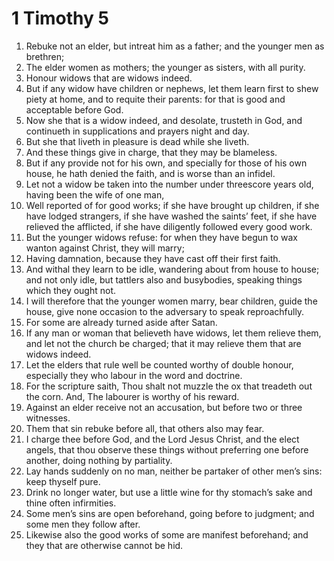 ﻿# 1 Timothy 5
1. Rebuke not an elder, but intreat him as a father; and the younger men as brethren; 
2. The elder women as mothers; the younger as sisters, with all purity. 
3. Honour widows that are widows indeed. 
4. But if any widow have children or nephews, let them learn first to shew piety at home, and to requite their parents: for that is good and acceptable before God. 
5. Now she that is a widow indeed, and desolate, trusteth in God, and continueth in supplications and prayers night and day. 
6. But she that liveth in pleasure is dead while she liveth. 
7. And these things give in charge, that they may be blameless. 
8. But if any provide not for his own, and specially for those of his own house, he hath denied the faith, and is worse than an infidel. 
9. Let not a widow be taken into the number under threescore years old, having been the wife of one man, 
10. Well reported of for good works; if she have brought up children, if she have lodged strangers, if she have washed the saints’ feet, if she have relieved the afflicted, if she have diligently followed every good work. 
11. But the younger widows refuse: for when they have begun to wax wanton against Christ, they will marry; 
12. Having damnation, because they have cast off their first faith. 
13. And withal they learn to be idle, wandering about from house to house; and not only idle, but tattlers also and busybodies, speaking things which they ought not. 
14. I will therefore that the younger women marry, bear children, guide the house, give none occasion to the adversary to speak reproachfully. 
15. For some are already turned aside after Satan. 
16. If any man or woman that believeth have widows, let them relieve them, and let not the church be charged; that it may relieve them that are widows indeed. 
17. Let the elders that rule well be counted worthy of double honour, especially they who labour in the word and doctrine. 
18. For the scripture saith, Thou shalt not muzzle the ox that treadeth out the corn. And, The labourer is worthy of his reward. 
19. Against an elder receive not an accusation, but before two or three witnesses. 
20. Them that sin rebuke before all, that others also may fear. 
21. I charge thee before God, and the Lord Jesus Christ, and the elect angels, that thou observe these things without preferring one before another, doing nothing by partiality. 
22. Lay hands suddenly on no man, neither be partaker of other men’s sins: keep thyself pure. 
23. Drink no longer water, but use a little wine for thy stomach’s sake and thine often infirmities. 
24. Some men’s sins are open beforehand, going before to judgment; and some men they follow after. 
25. Likewise also the good works of some are manifest beforehand; and they that are otherwise cannot be hid. 
